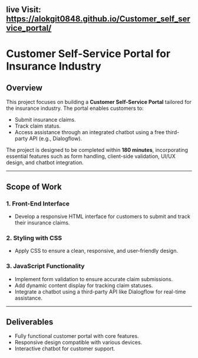 ## live Visit: https://alokgit0848.github.io/Customer_self_service_portal/

# Customer Self-Service Portal for Insurance Industry

## Overview
This project focuses on building a **Customer Self-Service Portal** tailored for the insurance industry. The portal enables customers to:  
- Submit insurance claims.  
- Track claim status.  
- Access assistance through an integrated chatbot using a free third-party API (e.g., Dialogflow).  

The project is designed to be completed within **180 minutes**, incorporating essential features such as form handling, client-side validation, UI/UX design, and chatbot integration.

---

## Scope of Work

### 1. **Front-End Interface**  
- Develop a responsive HTML interface for customers to submit and track their insurance claims.  

### 2. **Styling with CSS**  
- Apply CSS to ensure a clean, responsive, and user-friendly design.  

### 3. **JavaScript Functionality**  
- Implement form validation to ensure accurate claim submissions.  
- Add dynamic content display for tracking claim statuses.  
- Integrate a chatbot using a third-party API like Dialogflow for real-time assistance.  

---

## Deliverables
- Fully functional customer portal with core features.  
- Responsive design compatible with various devices.  
- Interactive chatbot for customer support.  

